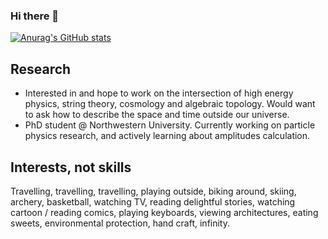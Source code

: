 ### Hi there 👋

<!--
**kezhuguo/kezhuguo** is a ✨ _special_ ✨ repository because its `README.md` (this file) appears on your GitHub profile.

Here are some ideas to get you started:

- 🔭 I’m currently working on ...
- 🌱 I’m currently learning ...
- 👯 I’m looking to collaborate on ...
- 🤔 I’m looking for help with ...
- 💬 Ask me about ...
- 📫 How to reach me: ...
- 😄 Pronouns: ...
- ⚡ Fun fact: ...
-->

[![Anurag's GitHub stats](https://github-readme-stats.vercel.app/api?username=kezhuguo&count_private=true&show_icons=true)](https://github.com/anuraghazra/github-readme-stats)

<!--
[![Top Langs](https://github-readme-stats.vercel.app/api/top-langs/?username=kezhuguo&layout=compact&langs_count=10)](https://github.com/anuraghazra/github-readme-stats)
-->

<!--
## About me
-->

## Research
- Interested in and hope to work on the intersection of high energy physics, string theory, cosmology and algebraic topology. 
  Would want to ask how to describe the space and time outside our universe.
- PhD student @ Northwestern University. Currently working on particle physics research, and actively learning about amplitudes calculation.
<!--
- (TODO)
- (TODO)
- (TODO)
-->

## Interests, not skills
Travelling, travelling, travelling, playing outside, biking around, skiing, archery, basketball, watching TV, reading delightful stories, watching cartoon / reading comics, playing keyboards, viewing architectures, eating sweets, environmental protection, hand craft, infinity.

<!--
## Project
- [](https://) A description.

## Contact Me
- EMAIL: kezhuguo2020@u.northwestern.edu
-->
